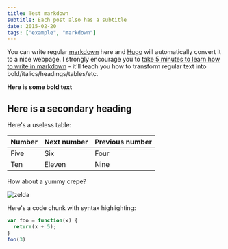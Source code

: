 ```yaml
---
title: Test markdown
subtitle: Each post also has a subtitle
date: 2015-02-20
tags: ["example", "markdown"]
---
```


You can write regular [markdown](http://markdowntutorial.com/) here and [Hugo](https://gohugo.io) will automatically convert it to a nice webpage.  I strongly encourage you to [take 5 minutes to learn how to write in markdown](http://markdowntutorial.com/) - it'll teach you how to transform regular text into bold/italics/headings/tables/etc.

**Here is some bold text**

## Here is a secondary heading

Here's a useless table:

| Number | Next number | Previous number |
| :------ |:--- | :--- |
| Five | Six | Four |
| Ten | Eleven | Nine |


How about a yummy crepe?

![zelda](https://realsport101.com/wp-content/uploads/2020/04/zelda-breath-of-the-wild-botw-2-release-date-trailer-gameplay-switch.jpg)

Here's a code chunk with syntax highlighting:

```javascript
var foo = function(x) {
  return(x + 5);
}
foo(3)
```
